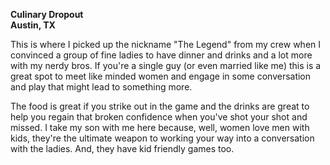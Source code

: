 **Culinary Dropout**   
**Austin, TX**    

This is where I picked up the nickname "The Legend" from my crew when I convinced a group of fine ladies to have dinner and drinks and a lot more with my nerdy bros. If you're a single guy (or even married like me) this is a great spot to meet like minded women and engage in some conversation and play that might lead to something more.

The food is great if you strike out in the game and the drinks are great to help you regain that broken confidence when you've shot your shot and missed. I take my son with me here because, well, women love men with kids, they're the ultimate weapon to working your way into a conversation with the ladies. And, they have kid friendly games too.
